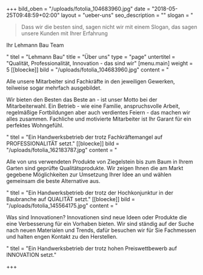 +++
bild_oben = "/uploads/fotolia_104683960.jpg"
date = "2018-05-25T09:48:59+02:00"
layout = "ueber-uns"
seo_description = ""
slogan = "<blockquote><p>Dass wir die besten sind, sagen nicht wir mit einem Slogan, das sagen unsere Kunden mit Ihrer Erfahrung</p></blockquote><p>Ihr Lehmann Bau Team</p>"
titel = "Lehmann Bau"
title = "Über uns"
type = "page"
untertitel = "Qualität, Professionalität, Innovation - das sind wir"
[menu.main]
weight = 5
[[bloecke]]
bild = "/uploads/fotolia_104683960.jpg"
content = "<p>Alle unsere Mitarbeiter sind Fachkräfte in den jeweiligen Gewerken, teilweise sogar mehrfach ausgebildet. </p><p>Wir bieten den Besten das Beste an - ist unser Motto bei der Mitarbeiterwahl. Ein Betrieb - wie eine Familie, anspruchsvolle Arbeit, regelmäßige Fortbildungen aber auch verdientes Feiern - das machen wir alles zusammen. Fachliche und motivierte Mitarbeiter ist Ihr Garant für ein perfektes Wohngefühl.</p>"
titel = "Ein Handwerksbetrieb der trotz Fachkräftemangel auf PROFESSIONALITÄT setzt."
[[bloecke]]
bild = "/uploads/fotolia_162183787.jpg"
content = "<p>Alle von uns verwendeten Produkte von Ziegelstein bis zum Baum in Ihrem Garten sind geprüfte Qualitätsprodukte. Wir zeigen Ihnen die am Markt gegebene Möglichkeiten zur Umsetzung Ihrer Idee an und wählen gemeinsam die beste Alternative aus.</p>"
titel = "Ein Handwerksbetrieb der trotz der Hochkonjunktur in der Baubranche auf QUALITÄT setzt."
[[bloecke]]
bild = "/uploads/fotolia_145564175.jpg"
content = "<p>Was sind Innovationen? Innovationen sind neue Ideen oder Produkte die eine Verbesserung für ein Vorhaben bieten. Wir sind ständig auf der Suche nach neuen Materialen und Trends, dafür besuchen wir für Sie Fachmessen und halten engen Kontakt zu den Herstellen.</p>"
titel = "Ein Handwerksbetrieb der trotz hohen Preiswettbewerb auf INNOVATION setzt."

+++
